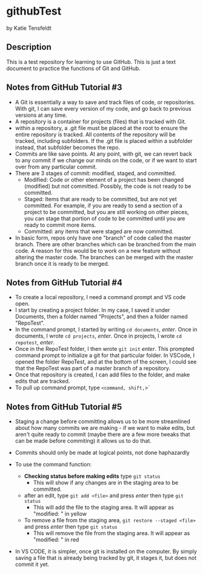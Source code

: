 # githubTest
by Katie Tensfeldt

## Description
This is a test repository for learning to use GitHub. This is just a text document to practice the functions of Git and GitHub.

## Notes from GitHub Tutorial #3
- A Git is essentially a way to save and track files of code, or repositories. With git, I can save every version of my code, and go back to previous versions at any time. 
- A repository is a container for projects (files) that is tracked with Git. 
- within a repository, a .git file must be placed at the root to ensure the entire repository is tracked. All contents of the repository will be tracked, including subfolders. If the .git file is placed within a subfolder instead, that subfolder becomes the repo.
- Commits are like save points. At any point, with git, we can revert back to any commit if we change our minds on the code, or if we want to start over from any particular commit.
- There are 3 stages of commit: modified, staged, and committed.
  - Modified: Code or other element of a project has been changed (modified) but not committed. Possibly, the code is not ready to be committed.
  - Staged: Items that are ready to be committed, but are not yet committed. For example, if you are ready to send a section of a project to be committed, but you are still working on other pieces, you can stage that portion of code to be committed until you are ready to commit more items. 
  - Committed: any items that were staged are now committed.
- In basic form, repos only have one "branch" of code called the master branch. There are other branches which can be branched from the main code. A reason for this would be to work on a new feature without altering the master code. The branches can be merged with the master branch once it is ready to be merged.

## Notes from GitHub Tutorial #4
- To create a local repository, I need a command prompt and VS code open. 
- I start by creating a project folder. In my case, I saved it under Documents, then a folder named "Projects", and then a folder named "RepoTest".
- In the command prompt, I started by writing `cd documents`, *enter*. Once in documents, I wrote `cd projects`, *enter*. Once in projects, I wrote `cd repotest`, *enter*.
- Once in the RepoTest folder, I then wrote `git init` *enter*. This prompted command prompt to initialize a git for that particular folder. In VSCode, I opened the folder RepoTest, and at the bottom of the screen, I could see that the RepoTest was part of a master branch of a repository. 
- Once that repository is created, I can add files to the folder, and make edits that are tracked. 
- To pull up command prompt, type `<command, shift,`>`

## Notes from GitHub Tutorial #5
- Staging a change before committing allows us to be more streamlined about how many commits we are making - if we want to make edits, but aren't quite ready to commit (maybe there are a few more tweaks that can be made before commiting) it allows us to do that.
- Commits should only be made at logical points, not done haphazardly

- To use the command function:
  - **Checking status before making edits** type `git status`
    - This will show if any changes are in the staging area to be committed. 
  - after an edit, type `git add <file>` and press *enter* then type `git status`
    - This will add the file to the staging area. It will appear as "modified: <file>" in yellow
  - To remove a file from the staging area, `git restore --staged <file>` and press *enter* then type `git status`
    - This will remove the file from the staging area. It will appear as "modified: <file>" in red

- In VS CODE, it is simpler, once git is installed on the computer. By simply saving a file that is already being tracked by git, it stages it, but does not commit it yet.